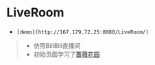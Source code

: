 # LiveRoom
* `[demo](http://167.179.72.25:8080/LiveRoom/)`
> * 仿照BiliBili直播间
> * 初始页面学习了[蔷薇花园](https://iirose.com/)
